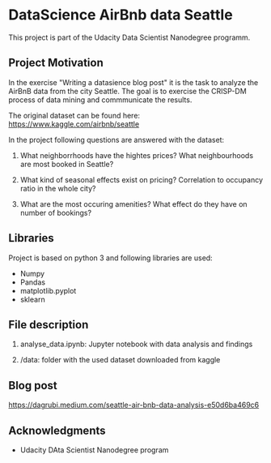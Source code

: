 # DataScience AirBnb data Seattle

This project is part of the Udacity Data Scientist Nanodegree programm.

## Project Motivation
In the exercise "Writing a datasience blog post" it is the task to analyze the AirBnB data from the city Seattle. The goal is to exercise the CRISP-DM process of data mining and commmunicate the results.

The original dataset can be found here: https://www.kaggle.com/airbnb/seattle

In the project following questions are answered with the dataset:

1. What neighborrhoods have the hightes prices? What neighbourhoods are most booked in Seattle?

2. What kind of seasonal effects exist on pricing? Correlation to occupancy ratio in the whole city?

3. What are the most occuring amenities? What effect do they have on number of bookings?

## Libraries
Project is based on python 3 and following libraries are used: 
* Numpy
* Pandas
* matplotlib.pyplot
* sklearn

## File description
1. analyse_data.ipynb: Jupyter notebook with data analysis and findings

2. /data: folder with the used dataset downloaded from kaggle 

## Blog post
https://dagrubi.medium.com/seattle-air-bnb-data-analysis-e50d6ba469c6

## Acknowledgments

- Udacity DAta Scientist Nanodegree program
